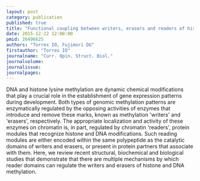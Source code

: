 ```yaml
---
layout: post
category: publication
published: true
title: "Functional coupling between writers, erasers and readers of histone and DNA methylation."
date: 2015-12-22 12:00:00
pmid: 26496625
authors: "Torres IO, Fujimori DG"
firstauthor: "Torres IO"
journalname: "Curr. Opin. Struct. Biol."
journalvolume: 
journalissue: 
journalpages: 
---
```


DNA and histone lysine methylation are dynamic chemical modifications that play a crucial role in the establishment of gene expression patterns during development. Both types of genomic methylation patterns are enzymatically regulated by the opposing activities of enzymes that introduce and remove these marks, known as methylation 'writers' and 'erasers', respectively. The appropriate localization and activity of these enzymes on chromatin is, in part, regulated by chromatin 'readers', protein modules that recognize histone and DNA modifications. Such reading modules are either encoded within the same polypeptide as the catalytic domains of writers and erasers, or present in protein partners that associate with them. Here, we review recent structural, biochemical and biological studies that demonstrate that there are multiple mechanisms by which reader domains can regulate the writers and erasers of histone and DNA methylation.

